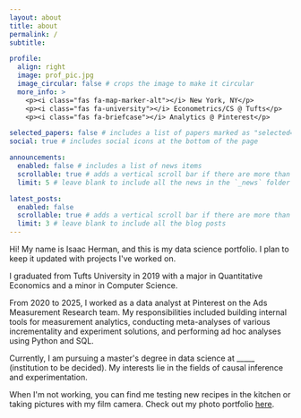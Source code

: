 ```yaml
---
layout: about
title: about
permalink: /
subtitle:

profile:
  align: right
  image: prof_pic.jpg
  image_circular: false # crops the image to make it circular
  more_info: >
    <p><i class="fas fa-map-marker-alt"></i> New York, NY</p>
    <p><i class="fas fa-university"></i> Econometrics/CS @ Tufts</p>
    <p><i class="fas fa-briefcase"></i> Analytics @ Pinterest</p>

selected_papers: false # includes a list of papers marked as "selected={true}"
social: true # includes social icons at the bottom of the page

announcements:
  enabled: false # includes a list of news items
  scrollable: true # adds a vertical scroll bar if there are more than 3 news items
  limit: 5 # leave blank to include all the news in the `_news` folder

latest_posts:
  enabled: false
  scrollable: true # adds a vertical scroll bar if there are more than 3 new posts items
  limit: 3 # leave blank to include all the blog posts
---
```


Hi! My name is Isaac Herman, and this is my data science portfolio. I plan to keep it updated with projects I've worked on.

I graduated from Tufts University in 2019 with a major in Quantitative Economics and a minor in Computer Science.

From 2020 to 2025, I worked as a data analyst at Pinterest on the Ads Measurement Research team. My responsibilities included building internal tools for measurement analytics, conducting meta-analyses of various incrementality and experiment solutions, and performing ad hoc analyses using Python and SQL.

Currently, I am pursuing a master's degree in data science at _____ (institution to be decided). My interests lie in the fields of causal inference and experimentation.

When I'm not working, you can find me testing new recipes in the kitchen or taking pictures with my film camera. Check out my photo portfolio [here](https://www.isaacherman.com/).